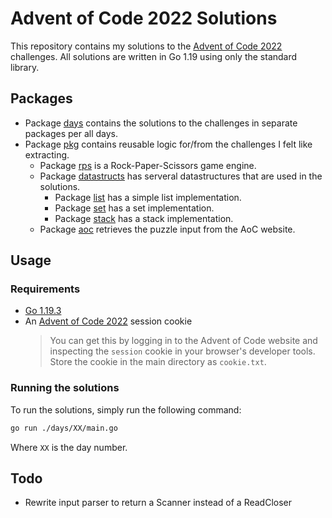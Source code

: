 # Advent of Code 2022 Solutions

This repository contains my solutions to the [Advent of Code 2022](https://adventofcode.com/2022) challenges.
All solutions are written in Go 1.19 using only the standard library.

## Packages

- Package [days](./days) contains the solutions to the challenges in separate packages per all days.
- Package [pkg](./pkg) contains reusable logic for/from the challenges I felt like extracting.
  - Package [rps](./pkg/rps) is a Rock-Paper-Scissors game engine.
  - Package [datastructs](pkg/datastructs) has serveral datastructures that are used in the solutions.
    - Package [list](pkg/datastructs/list) has a simple list implementation.
    - Package [set](pkg/datastructs/set) has a set implementation.
    - Package [stack](pkg/datastructs/stack) has a stack implementation.
  - Package [aoc](./pkg/aoc) retrieves the puzzle input from the AoC website.

## Usage

### Requirements  

- [Go 1.19.3](https://golang.org/dl/)
- An [Advent of Code 2022](https://adventofcode.com/2022) session cookie  
  > You can get this by logging in to the Advent of Code website and inspecting the `session` cookie in your browser's developer tools. Store the cookie in the main directory as `cookie.txt`.

### Running the solutions

To run the solutions, simply run the following command:

```bash
go run ./days/XX/main.go
```

Where `XX` is the day number.

## Todo
- Rewrite input parser to return a Scanner instead of a ReadCloser